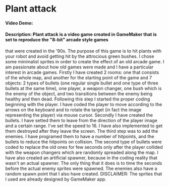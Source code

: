 # Plant attack
#### Video Demo:  <URL HERE>
#### Description: Plant attack is a video game created in GameMaker that is set to reproduce the "8-bit" arcade style games 
 that were created in the '90s. The purpose of this game is to hit plants with your robot and avoid getting hit by the 
 attrocious green bushes. I chose some minimalist sprites in order to create the effect of an old arcade game. I am passionate about how old games were made and I have a particular interest in arcade games. 
 Firstly I have created 2 rooms: one that consists of the whole map, and another for the starting point of the game and 7 objects: 2 types of bullets (one regular single bullet and one type of three bullets at the same time), one player, a weapon changer, one bush which is the enemy of the object, and two transitions between the enemy being healthy and then dead. Following this step I started the proper coding beginning with the player. I have coded the player to move according to the arrows on the keyboard and to rotate the target (in fact the image representing the player) via mouse cursor. Secondly I have created the bullets. I have setted them to leave from the direction of the player image and a certain range. I've set the speed to 16. I have also implemented to get them destroyed after they leave the screen. The third step was to add the enemies. I have programed them to have a number of hitpoints, and the bullets to reduce the hitpoints on collision. The second type of bullets were coded to replace the old ones for few seconds only after the player collided with the weapon changers which are randomly spreaded along the map.
 I have also created an artificial spawner, because in the coding reality that wasn't an actual spawner. The only thing that it does is to time the seconds before the actual enemy sprites were spawned. The enemies also have a random spawn point that I also have created. 
 DISCLAIMER: The sprites that I used are already designed by GameMaker app.

